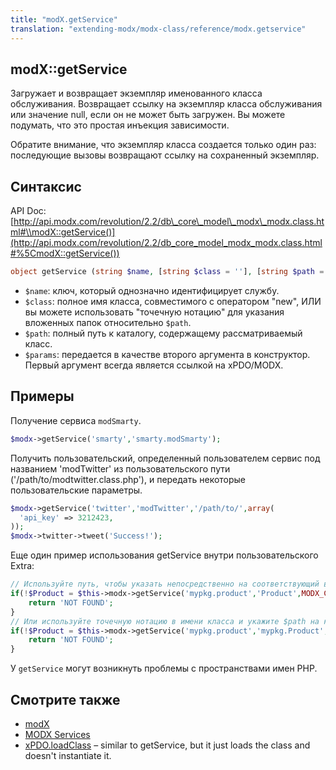 ```yaml
---
title: "modX.getService"
translation: "extending-modx/modx-class/reference/modx.getservice"
---
```


## modX::getService

Загружает и возвращает экземпляр именованного класса обслуживания. Возвращает ссылку на экземпляр класса обслуживания или значение null, если он не может быть загружен. Вы можете подумать, что это простая инъекция зависимости.

Обратите внимание, что экземпляр класса создается только один раз: последующие вызовы возвращают ссылку на сохраненный экземпляр.

## Синтаксис

API Doc: [http://api.modx.com/revolution/2.2/db\_core\_model\_modx\_modx.class.html#\\modX::getService()](http://api.modx.com/revolution/2.2/db_core_model_modx_modx.class.html#%5CmodX::getService())

``` php
object getService (string $name, [string $class = ''], [string $path = ''], [array $params = array ()])
```

- `$name`: ключ, который однозначно идентифицирует службу.
- `$class`: полное имя класса, совместимого с оператором "new", ИЛИ вы можете использовать "точечную нотацию" для указания вложенных папок относительно `$path`.
- `$path`: полный путь к каталогу, содержащему рассматриваемый класс.
- `$params`: передается в качестве второго аргумента в конструктор. Первый аргумент всегда является ссылкой на xPDO/MODX.

## Примеры

Получение сервиса `modSmarty`.

``` php
$modx->getService('smarty','smarty.modSmarty');
```

Получить пользовательский, определенный пользователем сервис под названием 'modTwitter' из пользовательского пути ('/path/to/modtwitter.class.php'), и передать некоторые пользовательские параметры.

``` php
$modx->getService('twitter','modTwitter','/path/to/',array(
  'api_key' => 3212423,
));
$modx->twitter->tweet('Success!');
```

Еще один пример использования getService внутри пользовательского Extra:

``` php
// Используйте путь, чтобы указать непосредственно на соответствующий вложенный каталог:
if(!$Product = $this->modx->getService('mypkg.product','Product',MODX_CORE_PATH.'components/mypkg/model/mypkg/')) {
    return 'NOT FOUND';
}
// Или используйте точечную нотацию в имени класса и укажите $path на каталог модели:
if(!$Product = $this->modx->getService('mypkg.product','mypkg.Product',MODX_CORE_PATH.'components/mypkg/model/')) {
    return 'NOT FOUND';
}
```

У `getService` могут возникнуть проблемы с пространствами имен PHP.

## Смотрите также

- [modX](extending-modx/core-model/modx "modX")
- [MODX Services](extending-modx/services "MODX Services")
- [xPDO.loadClass](extending-modx/xpdo/class-reference/xpdo/xpdo.loadclass "xPDO.loadClass") – similar to getService, but it just loads the class and doesn't instantiate it.
